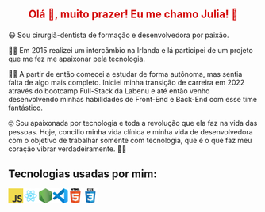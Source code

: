 <h2 align="center">
    <br>
    <p align="center" style="color: #D30404; font-weight: bold;"> Olá 👋, muito prazer! Eu me chamo Julia! 🤝
<p>
</h2>

😷 Sou cirurgiã-dentista de formação e desenvolvedora por paixão. 

👩‍💻 Em 2015 realizei um intercâmbio na Irlanda e lá participei de um projeto que me fez me apaixonar pela tecnologia. 

👩‍🎓 A partir de então comecei a estudar de forma autônoma, mas sentia falta de algo mais completo. Iniciei minha transição de carreira em 2022 
através do bootcamp Full-Stack da Labenu e até então venho desenvolvendo minhas habilidades de Front-End e Back-End com esse time fantástico. 


🤓 Sou apaixonada por tecnologia e toda a revolução que ela faz na vida das pessoas. Hoje, concilio minha vida clínica e minha vida de desenvolvedora com 
o objetivo de trabalhar somente com tecnologia, que é o que faz meu coração vibrar verdadeiramente. 🚀💚



## Tecnologias usadas por mim:

<a href="#"><img align="left" height="30" src="https://raw.githubusercontent.com/github/explore/80688e429a7d4ef2fca1e82350fe8e3517d3494d/topics/javascript/javascript.png" /></a>
<a href="#"><img align="left" height="30" src="https://raw.githubusercontent.com/github/explore/80688e429a7d4ef2fca1e82350fe8e3517d3494d/topics/react/react.png" /></a>
<a href="#"><img align="left" height="30" src="https://raw.githubusercontent.com/github/explore/80688e429a7d4ef2fca1e82350fe8e3517d3494d/topics/nodejs/nodejs.png" /></a>
<a href="#"><img align="left" height="30" src="https://raw.githubusercontent.com/github/explore/80688e429a7d4ef2fca1e82350fe8e3517d3494d/topics/visual-studio-code/visual-studio-code.png" /></a>
<a href="#"><img align="left" height="30" src="https://raw.githubusercontent.com/github/explore/80688e429a7d4ef2fca1e82350fe8e3517d3494d/topics/html/html.png" /></a>
<a href="#"><img align="left" height="30" src="https://raw.githubusercontent.com/github/explore/80688e429a7d4ef2fca1e82350fe8e3517d3494d/topics/css/css.png" /></a>
